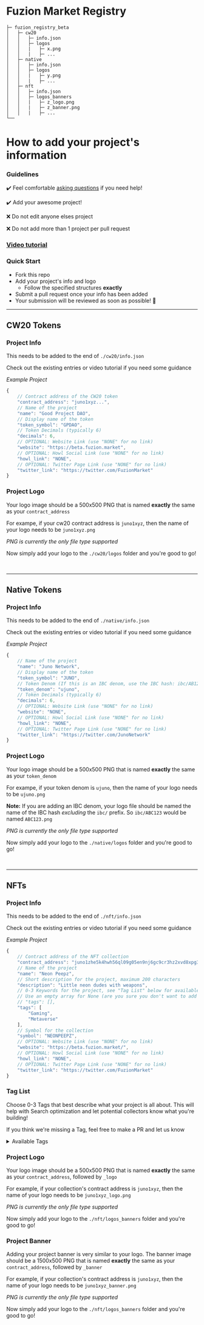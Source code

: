 # **Fuzion Market Registry**

```
├─ fuzion_registry_beta
│   ├─ cw20
│   │   ├─ info.json
│   │   ├─ logos
│   │   |   ├─ x.png
│   │   |   ├─ ...
│   ├─ native
│   │   ├─ info.json
│   │   ├─ logos
│   │   |   ├─ y.png
│   │   |   ├─ ...
│   ├─ nft
│   │   ├─ info.json
│   │   ├─ logos_banners
│   │   |   ├─ z_logo.png
│   │   |   ├─ z_banner.png
│   │   |   ├─ ...
└──
```

# **How to add your project's information**

### **Guidelines**
✔️ Feel comfortable [asking questions](https://discord.gg/juno) if you need help!

✔️ Add your awesome project!

❌ Do not edit anyone elses project

❌ Do not add more than 1 project per pull request


### [Video tutorial](https://youtu.be/8BDJMUDS3gU)


### **Quick Start**

- Fork this repo
- Add your project's info and logo
    - Follow the specified structures **exactly**
- Submit a pull request once your info has been added
- Your submission will be reviewed as soon as possible! :tada:

---

## **CW20 Tokens**

### **Project Info**

This needs to be added to the end of `./cw20/info.json`

Check out the existing entries or video tutorial if you need some guidance

_Example Project_
```js
{
    // Contract address of the CW20 token
    "contract_address": "juno1xyz...",
    // Name of the project
    "name": "Good Project DAO",
    // Display name of the token
    "token_symbol": "GPDAO",
    // Token Decimals (typically 6)
    "decimals": 6,
    // OPTIONAL: Website Link (use "NONE" for no link)
    "website": "https://beta.fuzion.market",
    // OPTIONAL: Howl Social Link (use "NONE" for no link)
    "howl_link": "NONE",
    // OPTIONAL: Twitter Page Link (use "NONE" for no link)
    "twitter_link": "https://twitter.com/FuzionMarket"
}
```

### **Project Logo**

Your logo image should be a 500x500 PNG that is named **exactly** the same as your `contract_address`

For exampe, if your cw20 contract address is `juno1xyz`, then the name of your logo needs to be `juno1xyz.png`

*PNG is currently the only file type supported*

Now simply add your logo to the `./cw20/logos` folder and you're good to go!

</br>

---

## **Native Tokens**

### **Project Info**

This needs to be added to the end of `./native/info.json`

Check out the existing entries or video tutorial if you need some guidance

_Example Project_

```js
{
    // Name of the project
    "name": "Juno Network",
    // Display name of the token
    "token_symbol": "JUNO",
    // Token Denom (If this is an IBC denom, use the IBC hash: ibc/AB123...)
    "token_denom": "ujuno",
    // Token Decimals (typically 6)
    "decimals": 6,
    // OPTIONAL: Website Link (use "NONE" for no link)
    "website": "NONE",
    // OPTIONAL: Howl Social Link (use "NONE" for no link)
    "howl_link": "NONE",
    // OPTIONAL: Twitter Page Link (use "NONE" for no link)
    "twitter_link": "https://twitter.com/JunoNetwork"
}
```

### **Project Logo**

Your logo image should be a 500x500 PNG that is named **exactly** the same as your `token_denom`

For exampe, if your token denom is `ujuno`, then the name of your logo needs to be `ujuno.png`

**Note:** If you are adding an IBC denom, your logo file should be named the name of the IBC hash *excluding* the `ibc/` prefix. So `ibc/ABC123` would be named `ABC123.png` 

*PNG is currently the only file type supported*

Now simply add your logo to the `./native/logos` folder and you're good to go!

</br>

---

## **NFTs**

### **Project Info**

This needs to be added to the end of `./nft/info.json`

Check out the existing entries or video tutorial if you need some guidance

_Example Project_
```js
{
    // Contract address of the NFT collection
    "contract_address": "juno1zhe5k4hwh56ql09g05en9nj6gc9cr3hz2xvd8xpg3zaattkeflpqt90yp7",
    // Name of the project
    "name": "Neon Peepz",
    // Short description for the project, maximum 200 characters
    "description": "Little neon dudes with weapons",
    // 0-3 Keywords for the project, see "Tag List" below for available Keywords
    // Use an empty array for None (are you sure you don't want to add some tags?)
    // "tags": [],
    "tags": [
        "Gaming",
        "Metaverse"
    ],
    // Symbol for the collection
    "symbol": "NEONPEEPZ",
    // OPTIONAL: Website Link (use "NONE" for no link)
    "website": "https://beta.fuzion.market/",
    // OPTIONAL: Howl Social Link (use "NONE" for no link)
    "howl_link": "NONE",
    // OPTIONAL: Twitter Page Link (use "NONE" for no link)
    "twitter_link": "https://twitter.com/FuzionMarket"
}
```

### Tag List

Choose 0-3 Tags that best describe what your project is all about. This will help with Search optimization and let potential collectors know what you're building!

If you think we're missing a Tag, feel free to make a PR and let us know

<details>
<summary>Available Tags</summary>
<br>
- "Art"
- "Charity"
- "Comics"
- "Fashion"
- "Fitness"
- "Gambling"
- "Gaming"
- "Literature"
- "Memes"
- "Metaverse"
- "Music"
- "Nature"
- "NSFW"
- "Photography"
- "Real Estate"
- "Sports"
</details>

### **Project Logo**

Your logo image should be a 500x500 PNG that is named **exactly** the same as your `contract_address`, followed by `_logo`

For example, if your collection's contract address is `juno1xyz`, then the name of your logo needs to be `juno1xyz_logo.png`

*PNG is currently the only file type supported*

Now simply add your logo to the `./nft/logos_banners` folder and you're good to go!

### **Project Banner**

Adding your project banner is very similar to your logo. The banner image should be a 1500x500 PNG that is named **exactly** the same as your `contract_address`, followed by `_banner`

For example, if your collection's contract address is `juno1xyz`, then the name of your logo needs to be `juno1xyz_banner.png`

*PNG is currently the only file type supported*

Now simply add your logo to the `./nft/logos_banners` folder and you're good to go!